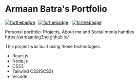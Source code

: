 # Armaan Batra's Portfolio

[![forthebadge](https://forthebadge.com/images/badges/built-with-love.svg)](https://forthebadge.com) &nbsp;
[![forthebadge](https://forthebadge.com/images/badges/made-with-javascript.svg)](https://forthebadge.com) &nbsp;
[![forthebadge](https://forthebadge.com/images/badges/open-source.svg)](https://forthebadge.com) &nbsp;

Personal portfolio: Projects, About me and Social media handles<br/>
<https://armaanleg3nd.github.io/>

This project was built using these technologies.
* React.js
* Node.js
* CSS3
* Tailwind CSS(SCSS)
* Vscode
